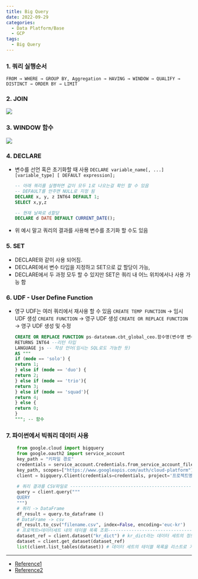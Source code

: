 ```yaml
---
title: Big Query
date: 2022-09-29
categories:
  - Data Platform/Base
  - GCP
tags: 
  - Big Query
---
```


### 1. 쿼리 실행순서
    
`FROM → WHERE → GROUP BY, Aggregation → HAVING → WINDOW → QUALIFY → DISTINCT → ORDER BY → LIMIT`
    
### 2. JOIN
    
![](images/Big_Query/Untitled.png)
    
### 3. WINDOW 함수
    
![](images/Big_Query/Untitled%201.png)
    
### 4. DECLARE
- 변수를 선언 혹은 초기화할 때 사용
    `DECLARE variable_name[, ...] [variable_type] [ DEFAULT expression];`
    
    ```sql
    -- 아래 쿼리를 실행하면 값이 모두 1로 나오는걸 확인 할 수 있음
    -- DEFAULT를 안주면 NULL로 지정 됨
    DECLARE x, y, z INT64 DEFAULT 1;
    SELECT x,y,z
    
    -- 현재 날짜로 d할당
    DECLARE d DATE DEFAULT CURRENT_DATE();
    ```
    
- 위 예시 말고 쿼리의 결과를 사용해 변수를 초기화 할 수도 있음

### 5. SET
- DECLARE와 같이 사용 되어짐.
- DECLARE에서 변수 타입을 지정하고 SET으로 값 할당이 가능,
- DECLARE에서 두 과정 모두 할 수 있지만 SET은 쿼리 내 어느 위치에서나 사용 가능 함

### 6. UDF - User Define Function
- 영구 UDF는 여러 쿼리에서 재사용 할 수 있음
`CREATE TEMP FUNCTION` → 임시 UDF 생성
`CREATE FUNCTION` → 영구 UDF 생성
`CREATE OR REPLACE FUNCTION` → 영구 UDF 생성 및 수정

    ```sql
    CREATE OR REPLACE FUNCTION ps-datateam.cbt_global_ceo.함수명(변수명 변수타입)
    RETURNS INT64 --리턴 타입
    LANGUAGE js -- 작성 언어(임시는 SQL로도 가능한 듯)
    AS """
    if (mode == 'solo') {
    return 1;
    } else if (mode == 'duo') {
    return 2;
    } else if (mode == 'trio'){
    return 3;
    } else if (mode == 'squad'){
    return 4;
    } else {
    return 0;
    }
    """; -- 함수
    ```
    
### 7. 파이썬에서 빅쿼리 데이터 사용
    
```python
    from google.cloud import bigquery
    from google.oauth2 import service_account
    key_path = "키파일 경로"
    credentials = service_account.Credentials.from_service_account_file(
    key_path, scopes=["https://www.googleapis.com/auth/cloud-platform"])
    client = bigquery.Client(credentials=credentials, project='프로젝트명')
    
    # 쿼리 결과를 CSV파일로 -----------------------------------------------------------------
    query = client.query("""
    QUERY
    """)
    # 쿼리 -> DataFrame
    df_result = query.to_dataframe ()
    # DataFrame -> csv
    df_result.to_csv("filename.csv", index=False, encoding='euc-kr')
    # 프로젝트>데이터세트 내의 테이블 목록 조회------------------------------------------------
    dataset_ref = client.dataset("kr_dict") # kr_dict라는 데이터 세트의 정보를 조회
    dataset = client.get_dataset(dataset_ref)
    list(client.list_tables(dataset)) # 데이터 세트의 테이블 목록을 리스트로 가져옴
```
    
---
- [Reference1](https://zzsza.github.io/bigquery/advanced/window-function.html)
- [Reference2](https://cloud.google.com/bigquery/docs/reference/standard-sql/user-defined-functions)